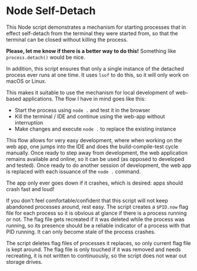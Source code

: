 # Node Self-Detach

This Node script demonstrates a mechanism for starting processes that in effect
self-detach from the terminal they were started from, so that the terminal can
be closed without killing the process.

**Please, let me know if there is a better way to do this!** Something like
`process.detach()` would be nice.

In addition, this script ensures that only a single instance of the detached
process ever runs at one time. It uses `lsof` to do this, so it will only work
on macOS or Linux.

This makes it suitable to use the mechanism for local development of web-based
applications. The flow I have in mind goes like this:

- Start the process using `node .` and test it in the browser
- Kill the terminal / IDE and continue using the web-app without interruption
- Make changes and execute `node .` to replace the existing instance

This flow allows for very easy development, where when working on the web app,
one jumps into the IDE and does the build-compile-test cycle manually. Once
ready to step away from development, the web application remains available and
online, so it can be used (as opposed to developed and tested). Once ready to
do another session of development, the web app is replaced with each issuance
of the `node .` command.

The app only ever goes down if it crashes, which is desired: apps should crash
fast and loud!

If you don't feel comfortable/confident that this script will not keep abandoned
processes around, rest easy. The script creates a `$PID.now` flag file for each
process so it is obvious at glance if there is a process running or not. The
flag file gets recreated if it was deleted while the process was running, so its
presence should be a reliable indicator of a process with that PID running. It
can only become stale of the process crashes.

The script deletes flag files of processes it replaces, so only current flag
file is kept around. The flag file is only touched if it was removed and needs
recreating, it is not written to continuously, so the script does not wear out
storage drives.
